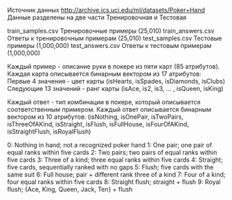 Источник данных http://archive.ics.uci.edu/ml/datasets/Poker+Hand
Данные разделены на две части Тренировочная и Тестовая

train_samples.csv  Тренировочные примеры (25,010)
train_answers.csv  Ответы к тренировочным примерам (25,010)
test_samples.csv   Тестовые примеры (1,000,000)
test_answers.csv   Ответы к тестовым примерам (1,000,000)

Каждый пример - описание руки в покере из пяти карт (85 атрибутов). Каждая карта описывается бинарным вектором из 17 атрибутов:
	Первые 4 значения - цвет карты (isHearts, isSpades, isDiamonds, isClubs)
	Следующие 13 значений - ранг карты (isAce, is2, is3, ... , isQueen, isKing)

Каждый ответ - тип комбинации в покере, который описывается соответственным примером. Каждый ответ описывается бинарным вектором из 10 атрибутов:
	(isNothing, isOnePair, isTwoPairs, isThreeOfAKind, isStraight, isFlush, isFullHouse, isFourOfAKind, isStraightFlush, isRoyalFlush)

0: Nothing in hand; not a recognized poker hand 
1: One pair; one pair of equal ranks within five cards
2: Two pairs; two pairs of equal ranks within five cards
3: Three of a kind; three equal ranks within five cards
4: Straight; five cards, sequentially ranked with no gaps
5: Flush; five cards with the same suit
6: Full house; pair + different rank three of a kind
7: Four of a kind; four equal ranks within five cards
8: Straight flush; straight + flush
9: Royal flush; {Ace, King, Queen, Jack, Ten} + flush